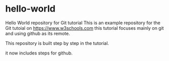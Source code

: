 # hello-world
Hello World repository for Git tutorial
This is an example repository for the Git tutoial on https://www.w3schools.com
this tutorial focuses mainly on git and using github as its remote.

This repository is built step by step in the tutorial. 

it now includes steps for github.
